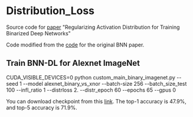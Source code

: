 # Distribution_Loss
Source code for [paper](https://arxiv.org/abs/1904.02823) "Regularizing Activation Distribution for Training Binarized Deep Networks"

Code modified from the [code](https://github.com/itayhubara/BinaryNet.pytorch) for the original BNN paper.

## Train BNN-DL for Alexnet ImageNet
CUDA_VISIBLE_DEVICES=0 python custom_main_binary_imagenet.py --seed 1 --model alexnet_binary_vs_xnor --batch-size 256 --batch_size_test 100 --infl_ratio 1 --distrloss 2. --distr_epoch 60 --epochs 65 --gpus 0 

You can download checkpoint from this [link](https://www.dropbox.com/s/pvsujjbwdj92aj8/checkpoint.pth.tar?dl=0). The top-1 accuracy is 47.9%, and top-5 accuracy is 71.9%.
